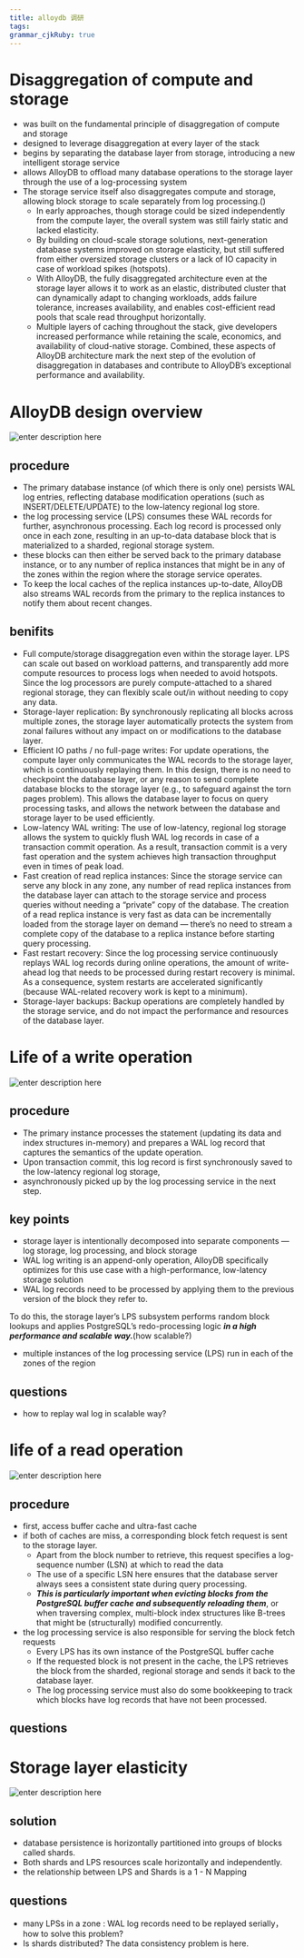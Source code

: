 ```yaml
---
title: alloydb 调研
tags: 
grammar_cjkRuby: true
---
```

# Disaggregation of compute and storage
- was built on the fundamental principle of disaggregation of compute and storage
- designed to leverage disaggregation at every layer of the stack
- begins by separating the database layer from storage, introducing a new intelligent storage service
- allows AlloyDB to offload many database operations to the storage layer through the use of a log-processing system
- The storage service itself also disaggregates compute and storage, allowing block storage to scale separately from log processing.()
	- In early approaches, though storage could be sized independently from the compute layer, the overall system was still fairly static and lacked elasticity. 
	- By building on cloud-scale storage solutions, next-generation database systems improved on storage elasticity, but still suffered from either oversized storage clusters or a lack of IO capacity in case of workload spikes (hotspots).
	- With AlloyDB, the fully disaggregated architecture even at the storage layer allows it to work as an elastic, distributed cluster that can dynamically adapt to changing workloads, adds failure tolerance, increases availability, and enables cost-efficient read pools that scale read throughput horizontally.
	- Multiple layers of caching throughout the stack, give developers increased performance while retaining the scale, economics, and availability of cloud-native storage. Combined, these aspects of AlloyDB architecture mark the next step of the evolution of disaggregation in databases and contribute to AlloyDB’s exceptional performance and availability.
	
	
# AlloyDB design overview


![enter description here](./images/2_Overview_of_PostgreSQL_as_integrated_wit.jpg)
## procedure

 -  The primary database instance (of which there is only one) persists WAL log entries, reflecting database modification operations (such as INSERT/DELETE/UPDATE) to the low-latency regional log store. 
 - the log processing service (LPS) consumes these WAL records for further, asynchronous  processing. Each log record is processed only once in each zone, resulting in an up-to-data database block that is materialized to a sharded, regional storage system.
 - these blocks can then either be served back to the primary database instance, or to any number of replica instances that might be in any of the zones within the region where the storage service operates.
 - To keep the local caches of the replica instances up-to-date, AlloyDB also streams WAL records from the primary to the replica instances to notify them about recent changes. 
 
 ## benifits
 
 - Full compute/storage disaggregation even within the storage layer. LPS can scale out based on workload patterns, and transparently add more compute resources to process logs when needed to avoid hotspots. Since the log processors are purely compute-attached to a shared regional storage, they can flexibly scale out/in without needing to copy any data.
 - Storage-layer replication: By synchronously replicating all blocks across multiple zones, the storage layer automatically protects the system from zonal failures without any impact on or modifications to the database layer. 
 - Efficient IO paths / no full-page writes: For update operations, the compute layer only communicates the WAL records to the storage layer, which is continuously replaying them. In this design, there is no need to checkpoint the database layer, or any reason to send complete database blocks to the storage layer (e.g., to safeguard against the torn pages problem). This allows the database layer to focus on query processing tasks, and allows the network between the database and storage layer to be used efficiently.
 - Low-latency WAL writing: The use of low-latency, regional log storage allows the system to quickly flush WAL log records in case of a transaction commit operation. As a result, transaction commit is a very fast operation and the system achieves high transaction throughput even in times of peak load.
 - Fast creation of read replica instances: Since the storage service can serve any block in any zone, any number of read replica instances from the database layer can attach to the storage service and process queries without needing a “private” copy of the database. The creation of a read replica instance is very fast as data can be incrementally loaded from the storage layer on demand — there’s no need to stream a complete copy of the database to a replica instance before starting query processing.
 - Fast restart recovery: Since the log processing service continuously replays WAL log records during online operations, the amount of write-ahead log that needs to be processed during restart recovery is minimal. As a consequence, system restarts are accelerated significantly (because WAL-related recovery work is kept to a minimum).
 - Storage-layer backups: Backup operations are completely handled by the storage service, and do not impact the performance and resources of the database layer.
 
 # Life of a write operation
 ![enter description here](./images/3_Processing_of_a_write_operation_in_AlloyDB.jpg)
 
 ## procedure
 
 - The primary instance processes the statement (updating its data and index structures in-memory) and prepares a WAL log record that captures the semantics of the update operation. 
 - Upon transaction commit, this log record is first synchronously saved to the low-latency regional log storage, 
 - asynchronously picked up by the log processing service in the next step.
 
 ## key points
 - storage layer is intentionally decomposed into separate components  — log storage, log processing, and block storage
 - WAL log writing is an append-only operation, AlloyDB specifically optimizes for this use case with a high-performance, low-latency storage solution
 - WAL log records need to be processed by applying them to the previous version of the block they refer to. 
 
  To do this, the storage layer’s LPS subsystem performs random block lookups and applies PostgreSQL’s redo-processing logic ***in a high performance and scalable way.***(how scalable?)
- multiple instances of the log processing service (LPS) run in each of the zones of the region
	
## questions	
- how to replay wal log in scalable way?
	
# life of a read operation	

![enter description here](./images/4_Processing_of_a_read_operation_in_AlloyD.jpg)

## procedure
- first, access buffer cache and ultra-fast cache
- if both of caches are miss, a corresponding block fetch request is sent to the storage layer.
	- Apart from the block number to retrieve, this request specifies a log-sequence number (LSN) at which to read the data
	- The use of a specific LSN here ensures that the database server always sees a consistent state during query processing. 
	- ***This is particularly important when evicting blocks from the PostgreSQL buffer cache and subsequently reloading them***, or when traversing complex, multi-block index structures like B-trees that might be (structurally) modified concurrently.
- the log processing service is also responsible for serving the block fetch requests
	- Every LPS has its own instance of the PostgreSQL buffer cache 
	- If the requested block is not present in the cache, the LPS retrieves the block from the sharded, regional storage and sends it back to the database layer.
	- The log processing service must also do some bookkeeping to track which blocks have log records that have not been processed.


## questions


# Storage layer elasticity

![enter description here](./images/5_Dynamic_mapping_of_shards_to_LPS_instances.jpg)
## solution
- database persistence is horizontally partitioned into groups of blocks called shards. 
- Both shards and LPS resources scale horizontally and independently.
- the relationship between LPS and Shards is a 1 - N Mapping

## questions
- many LPSs in a zone : WAL log records need to be replayed serially， how to solve this problem?
- Is shards distributed? The data consistency problem is here.